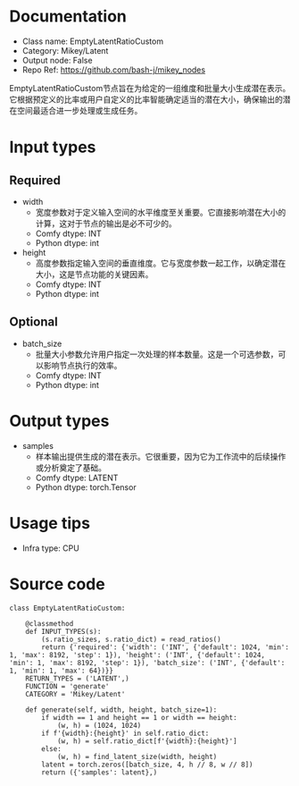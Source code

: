 # Documentation
- Class name: EmptyLatentRatioCustom
- Category: Mikey/Latent
- Output node: False
- Repo Ref: https://github.com/bash-j/mikey_nodes

EmptyLatentRatioCustom节点旨在为给定的一组维度和批量大小生成潜在表示。它根据预定义的比率或用户自定义的比率智能确定适当的潜在大小，确保输出的潜在空间最适合进一步处理或生成任务。

# Input types
## Required
- width
    - 宽度参数对于定义输入空间的水平维度至关重要。它直接影响潜在大小的计算，这对于节点的输出是必不可少的。
    - Comfy dtype: INT
    - Python dtype: int
- height
    - 高度参数指定输入空间的垂直维度。它与宽度参数一起工作，以确定潜在大小，这是节点功能的关键因素。
    - Comfy dtype: INT
    - Python dtype: int
## Optional
- batch_size
    - 批量大小参数允许用户指定一次处理的样本数量。这是一个可选参数，可以影响节点执行的效率。
    - Comfy dtype: INT
    - Python dtype: int

# Output types
- samples
    - 样本输出提供生成的潜在表示。它很重要，因为它为工作流中的后续操作或分析奠定了基础。
    - Comfy dtype: LATENT
    - Python dtype: torch.Tensor

# Usage tips
- Infra type: CPU

# Source code
```
class EmptyLatentRatioCustom:

    @classmethod
    def INPUT_TYPES(s):
        (s.ratio_sizes, s.ratio_dict) = read_ratios()
        return {'required': {'width': ('INT', {'default': 1024, 'min': 1, 'max': 8192, 'step': 1}), 'height': ('INT', {'default': 1024, 'min': 1, 'max': 8192, 'step': 1}), 'batch_size': ('INT', {'default': 1, 'min': 1, 'max': 64})}}
    RETURN_TYPES = ('LATENT',)
    FUNCTION = 'generate'
    CATEGORY = 'Mikey/Latent'

    def generate(self, width, height, batch_size=1):
        if width == 1 and height == 1 or width == height:
            (w, h) = (1024, 1024)
        if f'{width}:{height}' in self.ratio_dict:
            (w, h) = self.ratio_dict[f'{width}:{height}']
        else:
            (w, h) = find_latent_size(width, height)
        latent = torch.zeros([batch_size, 4, h // 8, w // 8])
        return ({'samples': latent},)
```